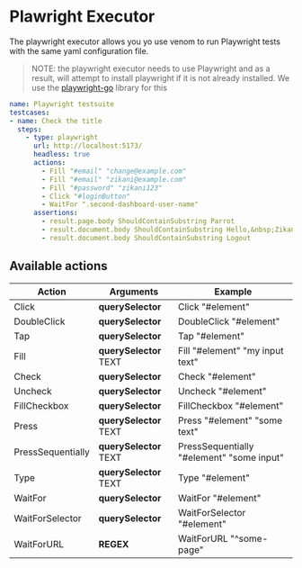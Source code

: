 # Plawright Executor

The playwright executor allows you yo use venom to run Playwright tests
with the same yaml configuration file.

> NOTE: the playwright executor needs to use Playwright and as a result, will
> attempt to install playwright if it is not already installed.
> We use the [playwright-go](https://github.com/playwright-community/playwright-go) library for this

```yaml
name: Playwright testsuite
testcases:
- name: Check the title
  steps:
    - type: playwright
      url: http://localhost:5173/
      headless: true
      actions:
        - Fill "#email" "change@example.com"
        - Fill "#email" "zikani@example.com"
        - Fill "#password" "zikani123"
        - Click "#loginButton"
        - WaitFor ".second-dashboard-user-name"
      assertions:
        - result.page.body ShouldContainSubstring Parrot
        - result.document.body ShouldContainSubstring Hello,&nbsp;Zikani
        - result.document.body ShouldContainSubstring Logout
```


## Available actions

|Action|Arguments|Example|
|------|---------|-------|
|Click                 |**querySelector**| Click "#element" |
|DoubleClick           |**querySelector**| DoubleClick "#element" |
|Tap                   |**querySelector**| Tap "#element" |
|Fill                  |**querySelector** TEXT| Fill "#element" "my input text" |
|Check                 |**querySelector**| Check "#element" |
|Uncheck               |**querySelector**| Uncheck "#element" |
|FillCheckbox          |**querySelector**| FillCheckbox "#element" |
|Press                 |**querySelector** TEXT| Press "#element" "some text"|
|PressSequentially     |**querySelector** TEXT | PressSequentially "#element" "some input"|
|Type                  |**querySelector** TEXT | Type "#element" |
|WaitFor               |**querySelector**| WaitFor "#element" |
|WaitForSelector       |**querySelector**| WaitForSelector "#element" |
|WaitForURL            |**REGEX**| WaitForURL "^some-page" |
